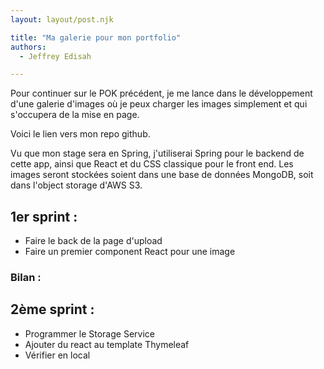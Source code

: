 ```yaml
---
layout: layout/post.njk

title: "Ma galerie pour mon portfolio"
authors:
  - Jeffrey Edisah

---
```


<!-- début résumé -->

Pour continuer sur le POK précédent, je me lance dans le développement d'une galerie d'images où je peux charger les images simplement et qui s'occupera de la mise en page.

<!-- fin résumé -->

Voici le lien vers mon repo github.

Vu que mon stage sera en Spring, j'utiliserai Spring pour le backend de cette app, ainsi que React et du CSS classique pour le front end. Les images seront stockées soient dans une base de données MongoDB, soit dans l'object storage d'AWS S3.

## 1er sprint :
- Faire le back de la page d'upload
- Faire un premier component React pour une image

### Bilan :

## 2ème sprint :
- Programmer le Storage Service
- Ajouter du react au template Thymeleaf
- Vérifier en local
